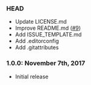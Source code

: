 ### HEAD
* Update LICENSE.md
* Improve README.md ([#9](https://github.com/valentinocossar/trellis-database-uploads-migration/issues/9))
* Add ISSUE_TEMPLATE.md
* Add .editorconfig
* Add .gitattributes

### 1.0.0: November 7th, 2017
* Initial release
